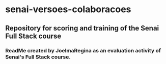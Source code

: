 # senai-versoes-colaboracoes
## Repository for scoring and training of the Senai Full Stack course

### ReadMe created by JoelmaRegina as an evaluation activity of Senai's Full Stack course.
